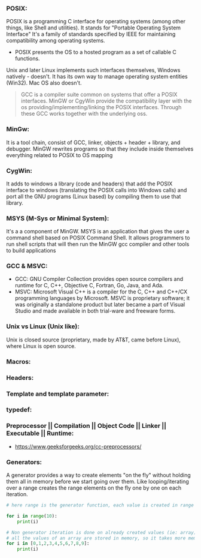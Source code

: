 ### POSIX:
POSIX is a programming C interface for operating systems (among other things, like Shell and utilities). It stands for "Portable Operating System Interface" It's a family of standards specified by IEEE for maintaining compatibility among operating systems.

* POSIX presents the OS to a hosted program as a set of callable C functions.

Unix and later Linux implements such interfaces themselves, Windows natively - doesn't. It has its own way to manage operating system entities (Win32). Mac OS also doesn't.
> GCC is a compiler suite common on systems that offer a POSIX interfaces. MinGW or CgyWin provide the compatibility layer with the os providing/implementing/linking the POSIX interfaces. Through these GCC works together with the underlying oss.

### MinGw:
It is a tool chain, consist of GCC, linker, objects + header + library, and debugger. MinGW rewrites programs so that they include inside themselves everything related to POSIX to OS mapping

### CygWin:
It adds to windows a library (code and headers) that add the POSIX interface to windows (translating the POSIX calls into Windows calls) and port all the GNU programs (Linux based) by compiling them to use that library.

### MSYS (M-Sys or Minimal System):
It's a a component of MinGW. MSYS is an application that gives the user a command shell based on POSIX Command Shell. It allows programmers to run shell scripts that will then run the MinGW gcc compiler and other tools to build applications


### GCC & MSVC:
* GCC: GNU Compiler Collection provides open source compilers and runtime for C, C++, Objective C, Fortran, Go, Java, and Ada.
* MSVC: Microsoft Visual C++ is a compiler for the C, C++ and C++/CX programming languages by Microsoft. MSVC is proprietary software; it was originally a standalone product but later became a part of Visual Studio and made available in both trial-ware and freeware forms.

### Unix vs Linux (Unix like):
Unix is closed source (proprietary, made by AT&T, came before Linux), where Linux is open source.

### Macros:

### Headers:

### Template and template parameter:

### typedef:

### Preprocessor || Compilation || Object Code || Linker || Executable || Runtime:
* https://www.geeksforgeeks.org/cc-preprocessors/

### Generators:
A generator provides a way to create elements "on the fly" without holding them all in memory before we start going over them. Like looping/iterating over a range creates the range elements on the fly one by one on each iteration.
```py
# here range is the generator function, each value is created in range one by one, so it takes less memory

for i in range(10):
    print(i)

# Non generator iteration is done on already created values (ie: array)
# all the values of an array are stored in memory, so it takes more memory
for i in [0,1,2,3,4,5,6,7,8,9]:
    print(i)
```